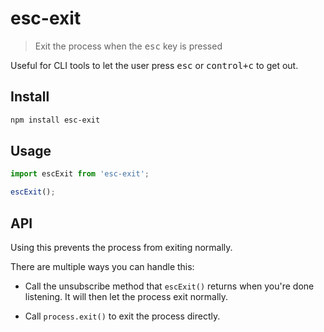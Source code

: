 # esc-exit

> Exit the process when the <kbd>esc</kbd> key is pressed

Useful for CLI tools to let the user press <kbd>esc</kbd> or <kbd>control+c</kbd> to get out.

## Install

```sh
npm install esc-exit
```

## Usage

```js
import escExit from 'esc-exit';

escExit();
```

## API

Using this prevents the process from exiting normally.

There are multiple ways you can handle this:

- Call the unsubscribe method that `escExit()` returns when you're done listening. It will then let the process exit normally.

- Call `process.exit()` to exit the process directly.
